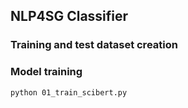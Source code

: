 ## NLP4SG Classifier

### Training and test dataset creation




### Model training

```
python 01_train_scibert.py
```